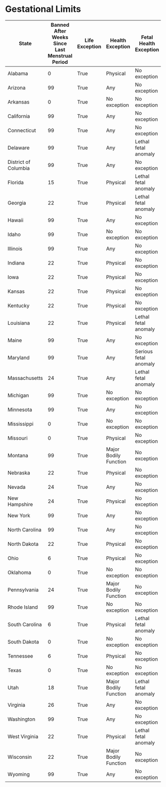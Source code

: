 # Gestational Limits
| State | Banned After Weeks Since Last Menstrual Period | Life Exception | Health Exception | Fetal Health Exception | Rape or Incest Exception | Last Updated |
| ----- | ---------------------------------------------- | -------------- | ---------------- | ---------------------- | ------------------------ | ------------ |
| Alabama | 0 | True | Physical | No exception | No exception | 2022-06-28T22:14:05.000Z |
| Arizona | 99 | True | Any | No exception | No exception | 2022-06-30T13:26:49.000Z |
| Arkansas | 0 | True | No exception | No exception | No exception | 2022-06-24T18:39:14.000Z |
| California | 99 | True | Any | No exception | No exception | No date available |
| Connecticut | 99 | True | Any | No exception | No exception | No date available |
| Delaware | 99 | True | Any | Lethal fetal anomaly | No exception | No date available |
| District of Columbia | 99 | True | Any | No exception | No exception | No date available |
| Florida | 15 | True | Physical | Lethal fetal anomaly | No exception | 2022-07-05T15:55:49.000Z |
| Georgia | 22 | True | Physical | Lethal fetal anomaly | No exception | No date available |
| Hawaii | 99 | True | Any | No exception | No exception | No date available |
| Idaho | 99 | True | No exception | No exception | No exception | No date available |
| Illinois | 99 | True | Any | No exception | No exception | No date available |
| Indiana | 22 | True | Physical | No exception | No exception | No date available |
| Iowa | 22 | True | Physical | No exception | No exception | No date available |
| Kansas | 22 | True | Physical | No exception | No exception | No date available |
| Kentucky | 22 | True | Physical | No exception | No exception | 2022-06-30T14:01:14.000Z |
| Louisiana | 22 | True | Physical | Lethal fetal anomaly | No exception | 2022-07-12T22:24:10.000Z |
| Maine | 99 | True | Any | No exception | No exception | No date available |
| Maryland | 99 | True | Any | Serious fetal anomaly | No exception | No date available |
| Massachusetts | 24 | True | Any | Lethal fetal anomaly | No exception | 2022-06-30T09:58:24.000Z |
| Michigan | 99 | True | No exception | No exception | No exception | No date available |
| Minnesota | 99 | True | Any | No exception | No exception | No date available |
| Mississippi | 0 | True | No exception | No exception | True | 2022-07-07T09:30:33.000Z |
| Missouri | 0 | True | Physical | No exception | No exception | 2022-06-24T15:19:57.000Z |
| Montana | 99 | True | Major Bodily Function | No exception | No exception | No date available |
| Nebraska | 22 | True | Physical | No exception | No exception | No date available |
| Nevada | 24 | True | Any | No exception | No exception | No date available |
| New Hampshire | 24 | True | Physical | No exception | No exception | 2022-02-11T15:50:11.000Z |
| New York | 99 | True | Any | No exception | No exception | No date available |
| North Carolina | 99 | True | Any | No exception | No exception | 2019-11-13T12:12:09.000Z |
| North Dakota | 22 | True | Physical | No exception | No exception | No date available |
| Ohio | 6 | True | Physical | No exception | No exception | 2022-06-24T22:39:26.000Z |
| Oklahoma | 0 | True | No exception | No exception | No exception | 2022-06-24T18:35:26.000Z |
| Pennsylvania | 24 | True | Major Bodily Function | No exception | No exception | No date available |
| Rhode Island | 99 | True | No exception | No exception | No exception | 2019-07-02T11:33:41.000Z |
| South Carolina | 6 | True | Physical | Lethal fetal anomaly | True | 2022-06-27T22:30:55.000Z |
| South Dakota | 0 | True | No exception | No exception | No exception | 2022-06-24T14:47:55.000Z |
| Tennessee | 6 | True | Physical | No exception | No exception | 2022-06-28T16:54:23.000Z |
| Texas | 0 | True | No exception | No exception | No exception | 2022-07-02T10:05:28.000Z |
| Utah | 18 | True | Major Bodily Function | Lethal fetal anomaly | True | 2022-07-01T19:52:54.000Z |
| Virginia | 26 | True | Any | No exception | No exception | 2022-02-15T21:04:54.000Z |
| Washington | 99 | True | Any | No exception | No exception | No date available |
| West Virginia | 22 | True | Physical | Lethal fetal anomaly | No exception | No date available |
| Wisconsin | 22 | True | Major Bodily Function | No exception | No exception | No date available |
| Wyoming | 99 | True | Any | No exception | No exception | No date available |